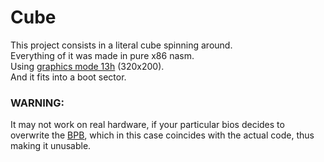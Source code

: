 # Cube
This project consists in a literal cube spinning around.<br>
Everything of it was made in pure x86 nasm.<br>
Using [graphics mode 13h](http://www.columbia.edu/~em36/wpdos/videomodes.txt) (320x200).<br>
And it fits into a boot sector.

### WARNING:
It may not work on real hardware, if your particular bios decides to overwrite the [BPB](https://en.wikipedia.org/wiki/BIOS_parameter_block), which in this case coincides with the actual code, thus making it unusable.